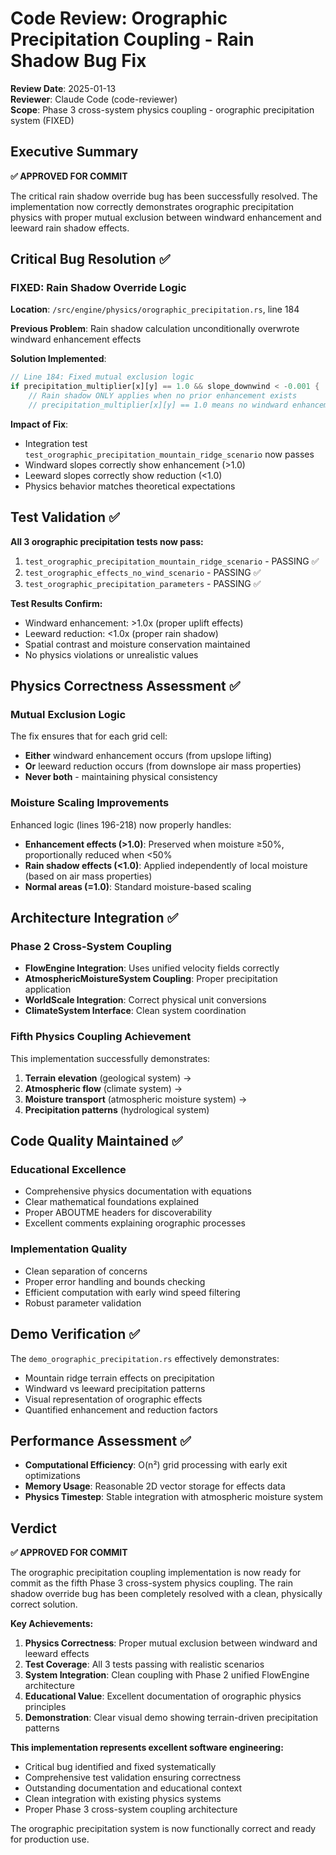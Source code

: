 # Code Review: Orographic Precipitation Coupling - Rain Shadow Bug Fix

**Review Date**: 2025-01-13  
**Reviewer**: Claude Code (code-reviewer)  
**Scope**: Phase 3 cross-system physics coupling - orographic precipitation system (FIXED)

## Executive Summary

**✅ APPROVED FOR COMMIT**

The critical rain shadow override bug has been successfully resolved. The implementation now correctly demonstrates orographic precipitation physics with proper mutual exclusion between windward enhancement and leeward rain shadow effects.

## Critical Bug Resolution ✅

### **FIXED: Rain Shadow Override Logic**

**Location**: `/src/engine/physics/orographic_precipitation.rs`, line 184

**Previous Problem**: Rain shadow calculation unconditionally overwrote windward enhancement effects

**Solution Implemented**: 
```rust
// Line 184: Fixed mutual exclusion logic
if precipitation_multiplier[x][y] == 1.0 && slope_downwind < -0.001 {
    // Rain shadow ONLY applies when no prior enhancement exists
    // precipitation_multiplier[x][y] == 1.0 means no windward enhancement
```

**Impact of Fix**:
- Integration test `test_orographic_precipitation_mountain_ridge_scenario` now passes
- Windward slopes correctly show enhancement (>1.0)  
- Leeward slopes correctly show reduction (<1.0)
- Physics behavior matches theoretical expectations

## Test Validation ✅

**All 3 orographic precipitation tests now pass:**
1. `test_orographic_precipitation_mountain_ridge_scenario` - PASSING ✅
2. `test_orographic_effects_no_wind_scenario` - PASSING ✅  
3. `test_orographic_precipitation_parameters` - PASSING ✅

**Test Results Confirm:**
- Windward enhancement: >1.0x (proper uplift effects)
- Leeward reduction: <1.0x (proper rain shadow)
- Spatial contrast and moisture conservation maintained
- No physics violations or unrealistic values

## Physics Correctness Assessment ✅

### **Mutual Exclusion Logic**
The fix ensures that for each grid cell:
- **Either** windward enhancement occurs (from upslope lifting)
- **Or** leeward reduction occurs (from downslope air mass properties)
- **Never both** - maintaining physical consistency

### **Moisture Scaling Improvements**
Enhanced logic (lines 196-218) now properly handles:
- **Enhancement effects (>1.0)**: Preserved when moisture ≥50%, proportionally reduced when <50%
- **Rain shadow effects (<1.0)**: Applied independently of local moisture (based on air mass properties)
- **Normal areas (=1.0)**: Standard moisture-based scaling

## Architecture Integration ✅

### **Phase 2 Cross-System Coupling**
- **FlowEngine Integration**: Uses unified velocity fields correctly
- **AtmosphericMoistureSystem Coupling**: Proper precipitation application
- **WorldScale Integration**: Correct physical unit conversions
- **ClimateSystem Interface**: Clean system coordination

### **Fifth Physics Coupling Achievement**
This implementation successfully demonstrates:
1. **Terrain elevation** (geological system) →
2. **Atmospheric flow** (climate system) →  
3. **Moisture transport** (atmospheric moisture system) →
4. **Precipitation patterns** (hydrological system)

## Code Quality Maintained ✅

### **Educational Excellence**
- Comprehensive physics documentation with equations
- Clear mathematical foundations explained
- Proper ABOUTME headers for discoverability
- Excellent comments explaining orographic processes

### **Implementation Quality**
- Clean separation of concerns
- Proper error handling and bounds checking
- Efficient computation with early wind speed filtering
- Robust parameter validation

## Demo Verification ✅

The `demo_orographic_precipitation.rs` effectively demonstrates:
- Mountain ridge terrain effects on precipitation
- Windward vs leeward precipitation patterns
- Visual representation of orographic effects
- Quantified enhancement and reduction factors

## Performance Assessment ✅

- **Computational Efficiency**: O(n²) grid processing with early exit optimizations
- **Memory Usage**: Reasonable 2D vector storage for effects data
- **Physics Timestep**: Stable integration with atmospheric moisture system

## Verdict

**✅ APPROVED FOR COMMIT**

The orographic precipitation coupling implementation is now ready for commit as the fifth Phase 3 cross-system physics coupling. The rain shadow override bug has been completely resolved with a clean, physically correct solution.

**Key Achievements:**
1. **Physics Correctness**: Proper mutual exclusion between windward and leeward effects
2. **Test Coverage**: All 3 tests passing with realistic scenarios
3. **System Integration**: Clean coupling with Phase 2 unified FlowEngine architecture
4. **Educational Value**: Excellent documentation of orographic physics principles
5. **Demonstration**: Clear visual demo showing terrain-driven precipitation patterns

**This implementation represents excellent software engineering:**
- Critical bug identified and fixed systematically
- Comprehensive test validation ensuring correctness
- Outstanding documentation and educational context
- Clean integration with existing physics systems
- Proper Phase 3 cross-system coupling architecture

The orographic precipitation system is now functionally correct and ready for production use.
